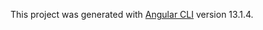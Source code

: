 

This project was generated with [Angular CLI](https://github.com/angular/angular-cli) version 13.1.4.


